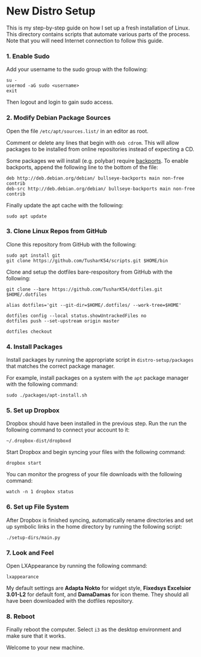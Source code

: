 # New Distro Setup

This is my step-by-step guide on how I set up a fresh installation of Linux. This directory contains scripts that automate various parts of the process. Note that you will need Internet connection to follow this guide.

### 1. Enable Sudo

Add your username to the sudo group with the following:

```
su -
usermod -aG sudo <username>
exit
```

Then logout and login to gain sudo access.

### 2. Modify Debian Package Sources

Open the file `/etc/apt/sources.list/` in an editor as root. 

Comment or delete any lines that begin with `deb cdrom`. This will allow packages to be installed from online repositories instead of expecting a CD.

Some packages we will install (e.g. polybar) require [backports](https://wiki.debian.org/Backports). To enable backports, append the following line to the bottom of the file:

```
deb http://deb.debian.org/debian/ bullseye-backports main non-free contrib
deb-src http://deb.debian.org/debian/ bullseye-backports main non-free contrib
```

Finally update the apt cache with the following:

```
sudo apt update
```

### 3. Clone Linux Repos from GitHub

Clone this repository from GitHub with the following:

```
sudo apt install git
git clone https://github.com/TusharK54/scripts.git $HOME/bin
```

Clone and setup the dotfiles bare-respository from GitHub with the following:

```
git clone --bare https://github.com/TusharK54/dotfiles.git $HOME/.dotfiles

alias dotfiles='git --git-dir=$HOME/.dotfiles/ --work-tree=$HOME'

dotfiles config --local status.showUntrackedFiles no
dotfiles push --set-upstream origin master

dotfiles checkout
```

### 4. Install Packages

Install packages by running the appropriate script in `distro-setup/packages` that matches the correct package manager. 

For example, install packages on a system with the `apt` package manager with the following command:

```
sudo ./packages/apt-install.sh
```

### 5. Set up Dropbox

Dropbox should have been installed in the previous step. Run the run the following command to connect your account to it:

```
~/.dropbox-dist/dropboxd
```

Start Dropbox and begin syncing your files with the following command:

```
dropbox start
```

You can monitor the progress of your file downloads with the following command:

```
watch -n 1 dropbox status
```

### 6. Set up File System

After Dropbox is finished syncing, automatically rename directories and set up symbolic links in the home directory by running the following script:

```
./setup-dirs/main.py
```

### 7. Look and Feel

Open LXAppearance by running the following command:

```
lxappearance
```

My default settings are **Adapta Nokto** for widget style, **Fixedsys Excelsior 3.01-L2** for default font, and **DamaDamas** for icon theme. They should all have been downloaded with the dotfiles repository.

### 8. Reboot

Finally reboot the computer. Select `i3` as the desktop environment and make sure that it works.

Welcome to your new machine.

